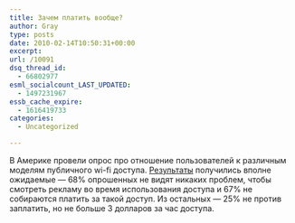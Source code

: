 ```yaml
---
title: Зачем платить вообще?
author: Gray
type: posts
date: 2010-02-14T10:50:31+00:00
excerpt:
url: /10091
dsq_thread_id:
  - 66802977
esml_socialcount_LAST_UPDATED:
  - 1497231967
essb_cache_expire:
  - 1616419733
categories:
  - Uncategorized

---
```








В Америке провели опрос про отношение пользователей к различным моделям публичного <nobr>wi-fi</nobr> доступа. <a href="http://gigaom.com/2010/02/12/wifi-free-ads/" target="_blank">Результаты</a> получились вполне ожидаемые — 68% опрошенных не видят никаких проблем, чтобы смотреть рекламу во время использования доступа и 67% не собираются платить за такой доступ. Из остальных — 25% не против заплатить, но не больше 3 долларов за час доступа.